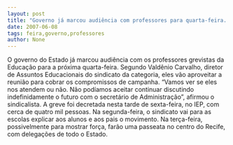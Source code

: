 ```yaml
---
layout: post
title: "Governo já marcou audiência com professores para quarta-feira. Grevistas farão passeata na véspera"
date: 2007-06-08
tags: feira,governo,professores
author: None
---
```

O governo do Estado j&aacute; marcou audi&ecirc;ncia com os professores grevistas da Educa&ccedil;&atilde;o para a pr&oacute;xima quarta-feira.
Segundo Vald&ecirc;nio Carvalho, diretor de Assuntos Educacionais do sindicato da categoria, eles v&atilde;o aproveitar a reuni&atilde;o para cobrar os compromissos de campanha.
&ldquo;Vamos ver se eles nos atendem ou n&atilde;o. N&atilde;o pod&iacute;amos aceitar continuar discutindo indefinidamente o futuro com o secret&aacute;rio de Administra&ccedil;&atilde;o&rdquo;, afirmou o sindicalista.
A greve foi decretada nesta tarde de sexta-feira, no IEP, com cerca de quatro mil pessoas.
Na segunda-feira, o sindicato vai para as escolas explicar aos alunos e aos pais o movimento. Na ter&ccedil;a-feira, possivelmente para mostrar for&ccedil;a, far&atilde;o uma passeata no centro do Recife, com delega&ccedil;&otilde;es de todo o Estado.
 